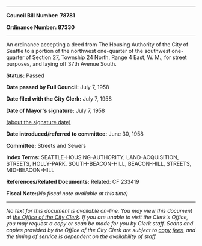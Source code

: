 

********

**Council Bill Number: 78781**
   
**Ordinance Number: 87330**
********

 An ordinance accepting a deed from The Housing Authority of the City of Seattle to a portion of the northwest one-quarter of the southwest one-quarter of Section 27, Township 24 North, Range 4 East, W. M., for street purposes, and laying off 37th Avenue South.

**Status:** Passed
   
**Date passed by Full Council:** July 7, 1958
   
**Date filed with the City Clerk:** July 7, 1958
   
**Date of Mayor's signature:** July 7, 1958
   
[(about the signature date)](/~public/approvaldate.htm)
   
   
   
**Date introduced/referred to committee:** June 30, 1958
   
**Committee:** Streets and Sewers
   
   
**Index Terms:** SEATTLE-HOUSING-AUTHORITY, LAND-ACQUISITION, STREETS, HOLLY-PARK, SOUTH-BEACON-HILL, BEACON-HILL, STREETS, MID-BEACON-HILL

**References/Related Documents:** Related: CF 233419

**Fiscal Note:**_(No fiscal note available at this time)_
********

_No text for this document is available on-line. You may view this document at [the Office of the City Clerk](http://www.seattle.gov/leg/clerk/contactUs.htm). If you are unable to visit the Clerk's Office, you may request a copy or scan be made for you by Clerk staff. Scans and copies provided by the Office of the City Clerk are subject to [copy fees](http://clerk.seattle.gov/~public/clerkfees.htm), and the timing of service is dependent on the availability of staff._

